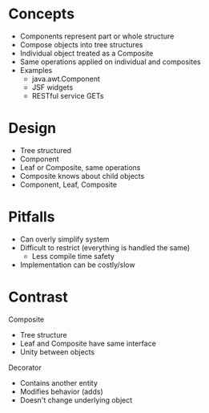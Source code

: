 
# Concepts

* Components represent part or whole structure
* Compose objects into tree structures
* Individual object treated as a Composite
* Same operations applied on individual and composites
* Examples
    * java.awt.Component
    * JSF widgets
    * RESTful service GETs


# Design

* Tree structured
* Component
* Leaf or Composite, same operations
* Composite knows about child objects
* Component, Leaf, Composite


# Pitfalls

* Can overly simplify system
* Difficult to restrict (everything is handled the same)
    * Less compile time safety
* Implementation can be costly/slow


# Contrast

Composite
* Tree structure
* Leaf and Composite have same interface
* Unity between objects

Decorator
* Contains another entity
* Modifies behavior (adds)
* Doesn't change underlying object